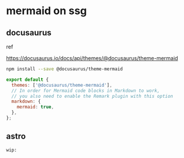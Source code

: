 
# mermaid on ssg


## docusaurus

ref

https://docusaurus.io/docs/api/themes/@docusaurus/theme-mermaid

```sh
npm install --save @docusaurus/theme-mermaid
```

```js title="docusaurus.config.js"
export default {
  themes: ['@docusaurus/theme-mermaid'],
  // In order for Mermaid code blocks in Markdown to work,
  // you also need to enable the Remark plugin with this option
  markdown: {
    mermaid: true,
  },
};
```


## astro

```
wip:
```





